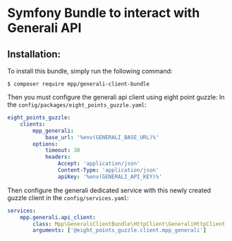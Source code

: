 Symfony Bundle to interact with Generali API
============================================

Installation:
-------------

To install this bundle, simply run the following command:
```
$ composer require mpp/generali-client-bundle
```

Then you must configure the generali api client using eight point guzzle:
In the `config/packages/eight_points_guzzle.yaml`:
```yaml
eight_points_guzzle:
    clients:
        mpp_generali:
            base_url: '%env(GENERALI_BASE_URL)%'
        options:
            timeout: 30
            headers:
                Accept: 'application/json'
                Content-Type: 'application/json'
                apiKey: '%env(GENERALI_API_KEY)%'
```

Then configure the generali dedicated service with this newly created guzzle client in the `config/services.yaml`:
```yaml
services:
    mpp.generali.api_client:
        class: Mpp\GeneraliClientBundle\HttpClient\GeneraliHttpClient
        arguments: ['@eight_points_guzzle.client.mpp_generali']
```
